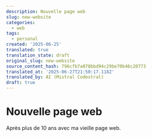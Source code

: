 ```yaml
---
description: Nouvelle page web
slug: new-website
categories:
  - web
tags:
  - personal
created: '2025-06-25'
translated: true
translation_state: draft
original_slug: new-website
source_content_hash: 796cfb7a078bbd94c29be70b46c20773
translated_at: '2025-06-27T21:50:17.118Z'
translated_by: AI (Mistral Codestral)
draft: true
---
```


# Nouvelle page web

Après plus de 10 ans avec ma vieille page web.
